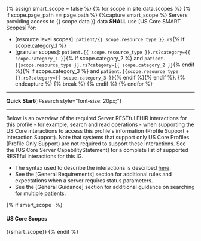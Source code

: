 <!-- This liquid script creates context specific text for each pages quickstart using input data from input/data/scopes.csv -->
{% assign smart_scope = false %}
{% for scope in site.data.scopes %}
  {% if scope.page_path == page.path %}
    {%capture smart_scope %}
Servers providing access to {{ scope.data }} data **SHALL** use [US Core SMART Scopes] for:
  -  [resource level scopes]\: `patient/{{ scope.resource_type }}.rs`{% if scope.category_1 %}
  -  [granular scopes]\: `patient.{{ scope.resource_type }}.rs?category={{ scope.category_1 }}`{% if scope.category_2 %} and `patient.{{scope.resource_type }}.rs?category={{ scope.category_2 }}`{% endif %}{% if scope.category_3 %} and `patient.{{scope.resource_type }}.rs?category={{ scope.category_3 }}`{% endif %}{% endif %}.
     {% endcapture %}
    {% break %}
  {% endif %}
{% endfor %}

---

**Quick Start**{:#search style="font-size: 20px;"}
<a name="quick-start"> </a>

---

Below is an overview of the required Server RESTful FHIR interactions for this profile - for example, search and read operations - when supporting the US Core interactions to access this profile's information (Profile Support + Interaction Support). Note that systems that support only US Core Profiles (Profile Only Support) are not required to support these interactions.  See the [US Core Server CapabilityStatement] for a complete list of supported RESTful interactions for this IG.

- The syntax used to describe the interactions is described [here](general-guidance.html#search-syntax).
- See the [General Requirements] section for additional rules and expectations when a server requires status parameters.
- See the [General Guidance] section for additional guidance on searching for multiple patients.



<div class="bg-success" markdown="1">

{% if smart_scope -%}
#### US Core Scopes
{{smart_scope}}
{% endif %}

</div><!-- new-content -->


